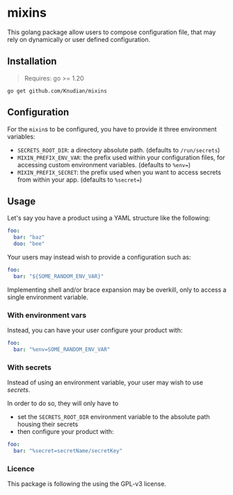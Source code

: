 # mixins

This golang package allow users to compose configuration file, that may rely on dynamically or user defined configuration.

## Installation

> Requires: go >= 1.20

```shell
go get github.com/Knudian/mixins
```

## Configuration

For the `mixin`s to be configured, you have to provide it three environment variables:

- `SECRETS_ROOT_DIR`: a directory absolute path. (defaults to `/run/secrets`)
- `MIXIN_PREFIX_ENV_VAR`: the prefix used within your configuration files, for accessing custom environment variables. (defaults to `%env=`)
- `MIXIN_PREFIX_SECRET`: the prefix used when you want to access secrets from within your app. (defaults to `%secret=`)

## Usage

Let's say you have a product using a YAML structure like the following:

```yaml
foo:
  bar: "baz"
  doo: "bee"
```

Your users may instead wish to provide a configuration such as:

```yaml
foo:
  bar: "${SOME_RANDOM_ENV_VAR}"
```

Implementing shell and/or brace expansion may be overkill, only to access a single environment variable.

### With environment vars

Instead, you can have your user configure your product with:

```yaml
foo:
  bar: "%env=SOME_RANDOM_ENV_VAR"
```

### With secrets

Instead of using an environment variable, your user may wish to use _secrets_.

In order to do so, they will only have to

- set the `SECRETS_ROOT_DIR` environment variable to the absolute path housing their secrets
- then configure your product with:

```yaml
foo:
  bar: "%secret=secretName/secretKey"
```

### Licence

This package is following the using the GPL-v3 license.